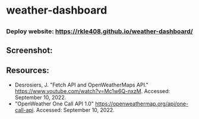 # weather-dashboard

##



### Deploy website: <https://rkle408.github.io/weather-dashboard/>

## Screenshot:


## Resources:
- Desrosiers, J. "Fetch API and OpenWeatherMaps API." <https://www.youtube.com/watch?v=Mc1w6Q-nxzM>. Accessed: September 10, 2022.
- "OpenWeather One Call API 1.0" <https://openweathermap.org/api/one-call-api>. Accessed: September 10, 2022.